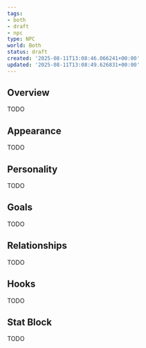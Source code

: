 ```yaml
---
tags:
- both
- draft
- npc
type: NPC
world: Both
status: draft
created: '2025-08-11T13:08:46.066241+00:00'
updated: '2025-08-11T13:08:49.626831+00:00'
---
```



## Overview

TODO
## Appearance

TODO
## Personality

TODO
## Goals

TODO
## Relationships

TODO
## Hooks

TODO
## Stat Block

TODO
